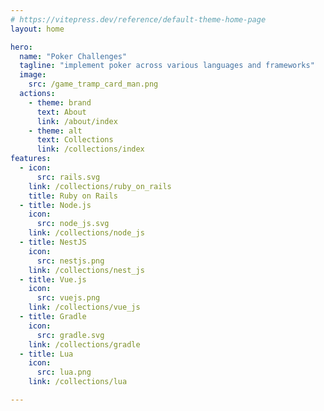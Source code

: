 ```yaml
---
# https://vitepress.dev/reference/default-theme-home-page
layout: home

hero:
  name: "Poker Challenges"
  tagline: "implement poker across various languages and frameworks"
  image:
    src: /game_tramp_card_man.png
  actions:
    - theme: brand
      text: About
      link: /about/index
    - theme: alt
      text: Collections
      link: /collections/index
features:
  - icon:
      src: rails.svg
    link: /collections/ruby_on_rails
    title: Ruby on Rails
  - title: Node.js
    icon:
      src: node_js.svg
    link: /collections/node_js
  - title: NestJS
    icon:
      src: nestjs.png
    link: /collections/nest_js
  - title: Vue.js
    icon:
      src: vuejs.png
    link: /collections/vue_js
  - title: Gradle
    icon:
      src: gradle.svg
    link: /collections/gradle
  - title: Lua
    icon:
      src: lua.png
    link: /collections/lua

---
```



